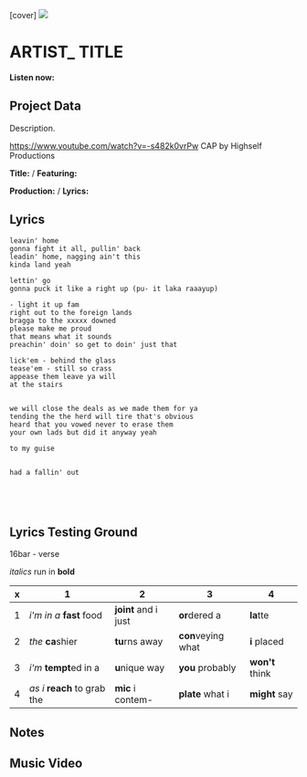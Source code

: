[cover] ![](57175019_319474918741616_8502199518755923887_n.jpg)

# ARTIST_ TITLE

**Listen now:** 

## Project Data

Description.

https://www.youtube.com/watch?v=-s482k0vrPw CAP by Highself Productions


**Title:**  / **Featuring:** 

**Production:**  / **Lyrics:** 

## Lyrics

```
leavin' home
gonna fight it all, pullin' back
leadin' home, nagging ain't this
kinda land yeah

lettin' go
gonna puck it like a right up (pu- it laka raaayup)

- light it up fam
right out to the foreign lands 
bragga to the xxxxx downed
please make me proud
that means what it sounds
preachin' doin' so get to doin' just that

lick'em - behind the glass 
tease'em - still so crass
appease them leave ya will
at the stairs


we will close the deals as we made them for ya
tending the the herd will tire that's obvious
heard that you vowed never to erase them
your own lads but did it anyway yeah

to my guise


had a fallin' out





```

## Lyrics Testing Ground

16bar - verse

*italics* run in
**bold**

| x | 1 | 2 | 3 | 4 |
|---|---|---|---|---|
| 1 | *i'm in a* **fast** food | **joint** and i just  | **or**dered a  | **la**tte  |
| 2 | *the* **ca**shier | **tu**rns away  |  **con**veying what |  **i** placed |
| 3 | *i'm* **tempt**ed in a | **u**nique way  |  **you** probably |  **won't** think |
| 4 | *as i* **reach** to grab the |  **mic** i contem-  | **plate** what i | **might** say |

## Notes

## Music Video
